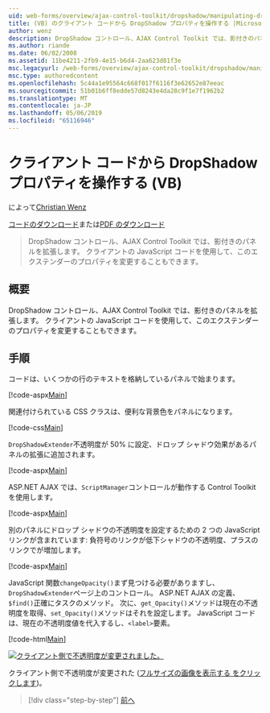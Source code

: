 ```yaml
---
uid: web-forms/overview/ajax-control-toolkit/dropshadow/manipulating-dropshadow-properties-from-client-code-vb
title: (VB) のクライアント コードから DropShadow プロパティを操作する |Microsoft Docs
author: wenz
description: DropShadow コントロール、AJAX Control Toolkit では、影付きのパネルを拡張します。 クライアント JavaScrip を使用して、このエクステンダーのプロパティを変更することもしています.
ms.author: riande
ms.date: 06/02/2008
ms.assetid: 11be4211-2fb9-4e15-b6d4-2aa623d81f3e
msc.legacyurl: /web-forms/overview/ajax-control-toolkit/dropshadow/manipulating-dropshadow-properties-from-client-code-vb
msc.type: authoredcontent
ms.openlocfilehash: 5c44a1e95564c668f017f6116f3e62652e87eeac
ms.sourcegitcommit: 51b01b6ff8edde57d8243e4da28c9f1e7f1962b2
ms.translationtype: MT
ms.contentlocale: ja-JP
ms.lasthandoff: 05/06/2019
ms.locfileid: "65116946"
---
```

# <a name="manipulating-dropshadow-properties-from-client-code-vb"></a>クライアント コードから DropShadow プロパティを操作する (VB)

によって[Christian Wenz](https://github.com/wenz)

[コードのダウンロード](http://download.microsoft.com/download/5/1/6/51652a81-500b-4f6b-88d3-617103e7941e/DropShadow2.vb.zip)または[PDF のダウンロード](http://download.microsoft.com/download/b/6/a/b6ae89ee-df69-4c87-9bfb-ad1eb2b23373/dropshadow2VB.pdf)

> DropShadow コントロール、AJAX Control Toolkit では、影付きのパネルを拡張します。 クライアントの JavaScript コードを使用して、このエクステンダーのプロパティを変更することもできます。

## <a name="overview"></a>概要

DropShadow コントロール、AJAX Control Toolkit では、影付きのパネルを拡張します。 クライアントの JavaScript コードを使用して、このエクステンダーのプロパティを変更することもできます。

## <a name="steps"></a>手順

コードは、いくつかの行のテキストを格納しているパネルで始まります。

[!code-aspx[Main](manipulating-dropshadow-properties-from-client-code-vb/samples/sample1.aspx)]

関連付けられている CSS クラスは、便利な背景色をパネルになります。

[!code-css[Main](manipulating-dropshadow-properties-from-client-code-vb/samples/sample2.css)]

`DropShadowExtender`不透明度が 50% に設定、ドロップ シャドウ効果があるパネルの拡張に追加されます。

[!code-aspx[Main](manipulating-dropshadow-properties-from-client-code-vb/samples/sample3.aspx)]

ASP.NET AJAX では、`ScriptManager`コントロールが動作する Control Toolkit を使用します。

[!code-aspx[Main](manipulating-dropshadow-properties-from-client-code-vb/samples/sample4.aspx)]

別のパネルにドロップ シャドウの不透明度を設定するための 2 つの JavaScript リンクが含まれています: 負符号のリンクが低下シャドウの不透明度、プラスのリンクでが増加します。

[!code-aspx[Main](manipulating-dropshadow-properties-from-client-code-vb/samples/sample5.aspx)]

JavaScript 関数`changeOpacity()`まず見つける必要がありますし、`DropShadowExtender`ページ上のコントロール。 ASP.NET AJAX の定義、`$find()`正確にタスクのメソッド。 次に、`get_Opacity()`メソッドは現在の不透明度を取得、`set_Opacity()`メソッドはそれを設定します。 JavaScript コードは、現在の不透明度値を代入するし、`<label>`要素。

[!code-html[Main](manipulating-dropshadow-properties-from-client-code-vb/samples/sample6.html)]

[![クライアント側で不透明度が変更されました。](manipulating-dropshadow-properties-from-client-code-vb/_static/image2.png)](manipulating-dropshadow-properties-from-client-code-vb/_static/image1.png)

クライアント側で不透明度が変更された ([フルサイズの画像を表示する をクリックします](manipulating-dropshadow-properties-from-client-code-vb/_static/image3.png))。

> [!div class="step-by-step"]
> [前へ](adjusting-the-z-index-of-a-dropshadow-vb.md)

